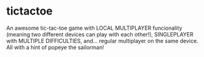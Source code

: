 # tictactoe
An awesome tic-tac-toe game with LOCAL MULTIPLAYER funcionality (meaning two different devices can play with each other!), SINGLEPLAYER with MULTIPLE DIFFICULTIES, and... regular multiplayer on the same device. All with a hint of popeye the sailorman!
